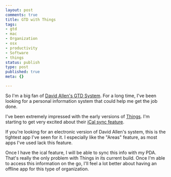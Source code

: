```yaml
--- 
layout: post
comments: true
title: GTD with Things
tags: 
- gtd
- mac
- Organization
- osx
- productivity
- Software
- things
status: publish
type: post
published: true
meta: {}

---
```

So I'm a big fan of [David Allen's GTD System](http://www.amazon.com/Getting-Things-Done-Stress-Free-Productivity/dp/0142000280/ref=pd_bbs_sr_1?ie=UTF8&s=books&qid=1209237249&sr=8-1&tag=enlsolinc-20). For a long time, I've been looking for a personal information system that could help me get the job done. 

I've been extremely impressed with the early versions of [Things](http://culturedcode.com/things/). I'm starting to get very excited about their [iCal sync feature](http://culturedcode.com/things/blog/2008/04/the-ical-sync-interface-or-how-to-implement-a-new-feature.html). 

If you're looking for an electronic version of David Allen's system, this is the tightest app I've seen for it. I especially like the "Areas" feature, as most apps I've used lack this feature.

Once I have the ical feature, I will be able to sync this info with my PDA. That's really the only problem with Things in its current build. Once I'm able to access this information on the go, I'll feel a lot better about having an offline app for this type of organization.

